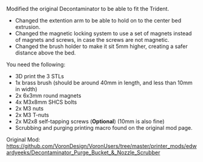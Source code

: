 Modified the original Decontaminator to be able to fit the Trident.

- Changed the extention arm to be able to hold on to the center bed extrusion.
- Changed the magnetic locking system to use a set of magnets instead of magnets and screws, in case the screws are not magnetic.
- Changed the brush holder to make it sit 5mm higher, creating a safer distance above the bed.

You need the following:
- 3D print the 3 STLs
- 1x brass brush (should be around 40mm in length, and less than 10mm in width)
- 2x 6x3mm round magnets
- 4x M3x8mm SHCS bolts
- 2x M3 nuts
- 2x M3 T-nuts
- 2x M2x8 self-tapping screws (**Optional**) (10mm is also fine)
- Scrubbing and purging printing macro found on the original mod page.

Original Mod: https://github.com/VoronDesign/VoronUsers/tree/master/printer_mods/edwardyeeks/Decontaminator_Purge_Bucket_&_Nozzle_Scrubber
